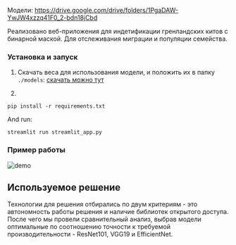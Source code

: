 Модели: https://drive.google.com/drive/folders/1PgaDAW-YwJW4xzzq41F0_2-bdn18jCbd

Реализовано веб-приложения для индетификации гренландских китов с бинарной маской. Для отслеживания миграции и популяции семейства.

### **Установка и запуск**

1. Скачать веса для использования модели, и положить их в папку `./models`: [скачать можно тут](https://disk.yandex.com/d/lH17kkrYgv2-1w)

2.

```
pip install -r requirements.txt
```

And run:
```
streamlit run streamlit_app.py
```

### **Пример работы**

![demo](./resources/whales_demo.gif)


## **Используемое решение**

Технологии для решения отбирались по двум критериям - это автономность работы решения и наличие библиотек открытого доступа. 
После чего мы провели сравнительный анализ, выбрав модели оптимальные по соотношению точности к требуемой производительности - ResNet101, VGG19 и EfficientNet.
